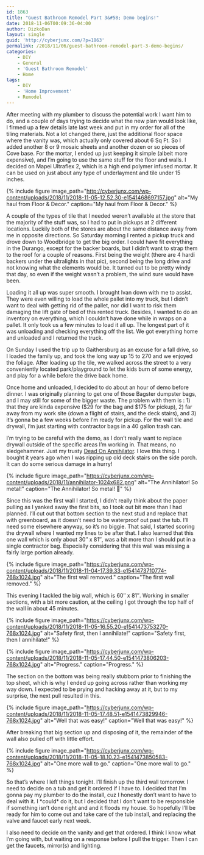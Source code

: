 ```yaml
---
id: 1863
title: "Guest Bathroom Remodel Part 3&#58; Demo begins!"
date: 2018-11-06T00:09:36-04:00
author: DizkoDan
layout: single
guid: 'http://cyberjunx.com/?p=1863'
permalink: /2018/11/06/guest-bathroom-remodel-part-3-demo-begins/
categories:
    - DIY
    - General
    - 'Guest Bathroom Remodel'
    - Home
tags:
    - DIY
    - 'Home Improvement'
    - Remodel
---
```


After meeting with my plumber to discuss the potential work I want him to do, and a couple of days trying to decide what the new plan would look like, I firmed up a few details late last week and put in my order for all of the tiling materials. Not a lot changed there, just the additional floor space where the vanity was, which actually only covered about 6 Sq Ft. So I added another 8 or 9 mosaic sheets and another dozen or so pieces of Cove base. For the mortar, I ended up just keeping it simple (albeit more expensive), and I’m going to use the same stuff for the floor and walls. I decided on Mapei Ultraflex 2, which is a high end polymer infused mortar. It can be used on just about any type of underlayment and tile under 15 inches.

{% include figure image_path="http://cyberjunx.com/wp-content/uploads/2018/11/2018-11-05-12.52.30-e1541468697157.jpg" alt="My haul from Floor &amp; Decor."  caption="My haul from Floor &amp; Decor." %}

A couple of the types of tile that I needed weren’t available at the store that the majority of the stuff was, so I had to put in pickups at 2 different locations. Luckily both of the stores are about the same distance away from me in opposite directions. So Saturday morning I rented a pickup truck and drove down to Woodbridge to get the big order. I could have fit everything in the Durango, except for the backer boards, but I didn’t want to strap them to the roof for a couple of reasons. First being the weight (there are 4 hardi backers under the ultralights in that pic), second being the long drive and not knowing what the elements would be. It turned out to be pretty windy that day, so even if the weight wasn’t a problem, the wind sure would have been.

Loading it all up was super smooth. I brought Ivan down with me to assist. They were even willing to load the whole pallet into my truck, but I didn’t want to deal with getting rid of the pallet, nor did I want to risk them damaging the lift gate of bed of this rented truck. Besides, I wanted to do an inventory on everything, which I couldn’t have done while in wraps on a pallet. It only took us a few minutes to load it all up. The longest part of it was unloading and checking everything off the list. We got everything home and unloaded and I returned the truck.

On Sunday I used the trip up to Gaithersburg as an excuse for a fall drive, so I loaded the family up, and took the long way up 15 to 270 and we enjoyed the foliage. After loading up the tile, we walked across the street to a very conveniently located park/playground to let the kids burn of some energy, and play for a while before the drive back home.

Once home and unloaded, I decided to do about an hour of demo before dinner. I was originally planning to get one of those Bagster dumpster bags, and I may still for some of the bigger waste. The problem with them is : 1) that they are kinda expensive ($29 for the bag and $175 for pickup), 2) far away from my work site (down a flight of stairs, and the deck stairs), and 3) it’s gonna be a few weeks before I’m ready for pickup. For the wall tile and drywall, I’m just starting with contractor bags in a 40 gallon trash can.

I’m trying to be careful with the demo, as I don’t really want to replace drywall outside of the specific areas I’m working in. That means, no sledgehammer. Just my trusty [Dead On Annihilator](http://www.deadontools.com/an18.html). I love this thing. I bought it years ago when I was ripping up old deck stairs on the side porch. It can do some serious damage in a hurry!

{% include figure image_path="https://cyberjunx.com/wp-content/uploads/2018/11/annihilator-1024x682.png" alt="The Annihilator! So metal!" caption="The Annihilator! So metal! 🤘" %}

Since this was the first wall I started, I didn’t really think about the paper pulling as I yanked away the first bits, so I took out bit more than I had planned. I’ll cut out that bottom section to the next stud and replace that with greenboard, as it doesn’t need to be waterproof out past the tub. I’ll need some elsewhere anyway, so it’s no biggie. That said, I started scoring the drywall where I wanted my lines to be after that. I also learned that this one wall which is only about 30″ x 81″, was a bit more than I should put in a single contractor bag. Especially considering that this wall was missing a fairly large portion already.

{% include figure image_path="https://cyberjunx.com/wp-content/uploads/2018/11/2018-11-04-17.39.33-e1541473710774-768x1024.jpg" alt="The first wall removed." caption="The first wall removed." %}

This evening I tackled the big wall, which is 60″ x 81″. Working in smaller sections, with a bit more caution, at the ceiling I got through the top half of the wall in about 45 minutes.

{% include figure image_path="https://cyberjunx.com/wp-content/uploads/2018/11/2018-11-05-16.55.20-e1541473753270-768x1024.jpg" alt="Safety first, then I annihilate!" caption="Safety first, then I annihilate!" %}

{% include figure image_path="https://cyberjunx.com/wp-content/uploads/2018/11/2018-11-05-17.44.50-e1541473806203-768x1024.jpg" alt="Progress." caption="Progress." %}

The section on the bottom was being really stubborn prior to finishing the top sheet, which is why I ended up going across rather than working my way down. I expected to be prying and hacking away at it, but to my surprise, the next pull resulted in this.

{% include figure image_path="https://cyberjunx.com/wp-content/uploads/2018/11/2018-11-05-17.48.51-e1541473829946-768x1024.jpg" alt="Well that was easy!" caption="Well that was easy!" %}

After breaking that big section up and disposing of it, the remainder of the wall also pulled off with little effort.

{% include figure image_path="https://cyberjunx.com/wp-content/uploads/2018/11/2018-11-05-18.10.23-e1541473850583-768x1024.jpg" alt="One more wall to go." caption="One more wall to go." %}

So that’s where I left things tonight. I’ll finish up the third wall tomorrow. I need to decide on a tub and get it ordered if I have to. I decided that I’m gonna pay my plumber to do the install, cuz I honestly don’t want to have to deal with it. I \*could\* do it, but I decided that I don’t want to be responsible if something isn’t done right and and it floods my house. So hopefully I’ll be ready for him to come out and take care of the tub install, and replacing the valve and faucet early next week.

I also need to decide on the vanity and get that ordered. I think I know what I’m going with, but waiting on a response before I pull the trigger. Then I can get the faucets, mirror(s) and lighting.